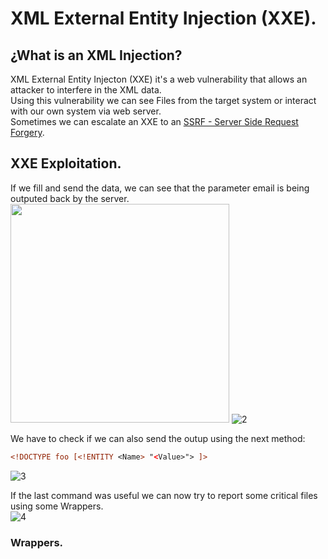 # XML External Entity Injection (XXE).
## ¿What is an XML Injection?
XML External Entity Injecton (XXE) it's a web vulnerability that allows an attacker to interfere in the XML data. <br />
Using this vulnerability we can see Files from the target system or interact with our own system via web server. <br />
Sometimes we can escalate an XXE to an [SSRF - Server Side Request Forgery](https://github.com/alejandro-pentest/Hacking-Web/tree/main/Server-side%20request%20forgery%20(SSRF)).

## XXE Exploitation.
If we fill and send the data, we can see that the parameter email is being outputed back by the server.<br />
<img src="https://github.com/alejandro-pentest/Hacking-Web/assets/161533623/c60143c4-bda3-4a60-82a6-860ab2410da4" width="350">
![2](https://github.com/alejandro-pentest/Hacking-Web/assets/161533623/5232d815-f5c9-4423-b751-2d7f422ee09a)

We have to check if we can also send the outup using the next method:<br />
```xml
<!DOCTYPE foo [<!ENTITY <Name> "<Value>"> ]>
```
![3](https://github.com/alejandro-pentest/Hacking-Web/assets/161533623/f557d264-8ae4-4d03-b479-8f2fcaf13f52)<br />

If the last command was useful we can now try to report some critical files using some Wrappers.<br />
![4](https://github.com/alejandro-pentest/Hacking-Web/assets/161533623/eac5fa56-da99-429f-9d50-4168c56bac44)

### Wrappers.
